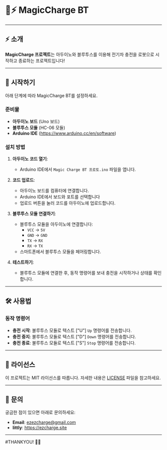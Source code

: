 # 🚗⚡ MagicCharge BT

---

## ⚡ 소개

**MagicCharge 프로젝트**는 아두이노와 블루투스를 이용해 전기차 충전을 로봇으로 시작하고 종료하는 프로젝트입니다!

---

## 🚀 시작하기

아래 단계에 따라 MagicCharge BT를 설정하세요.

### 준비물

- **아두이노 보드** (Uno 보드)
- **블루투스 모듈** (HC-06 모듈)
- **Arduino IDE** (https://www.arduino.cc/en/software)

### 설치 방법

1. **아두이노 코드 열기**:
    - Arduino IDE에서 `Magic Charge BT 프로토.ino` 파일을 엽니다.

2. **코드 업로드**:
    - 아두이노 보드를 컴퓨터에 연결합니다.
    - Arduino IDE에서 보드와 포트를 선택합니다 
    - 업로드 버튼을 눌러 코드를 아두이노에 업로드합니다.

3. **블루투스 모듈 연결하기**:
    - 블루투스 모듈을 아두이노에 연결합니다:
      - `VCC` → `5V`
      - `GND` → `GND`
      - `TX` → `RX`
      - `RX` → `TX`
    - 스마트폰에서 블루투스 모듈을 페어링합니다.

4. **테스트하기**:
    - 블루투스 모듈에 연결한 후, 동작 명령어를 보내 충전을 시작하거나 상태를 확인합니다.
---

## 🛠️ 사용법

### 동작 명령어

- **충전 시작**: 불루투스 모듈로 텍스트 ["U"] `Up` 명령어를 전송합니다.
- **충전 중지**: 불루투스 모듈로 텍스트 ["D"] `Down` 명령어를 전송합니다.
- **충전 종료**: 불루투스 모듈로 텍스트 ["S"] `Stop` 명령어를 전송합니다.
---

## 📄 라이선스

이 프로젝트는 MIT 라이선스를 따릅니다. 자세한 내용은 [LICENSE](LICENSE) 파일을 참고하세요.

---

## 💬 문의

궁금한 점이 있으면 아래로 문의하세요:

- **Email**: ezezcharge@gmail.com
- **littly**: https://ezcharge.site

---

#THANKYOU! 🚗🔋
